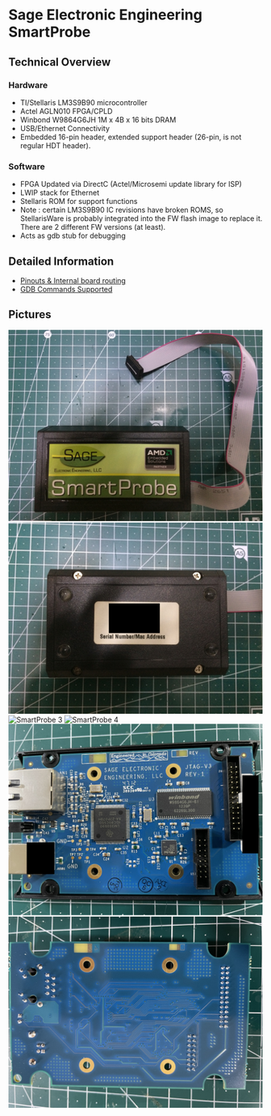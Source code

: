 # Sage Electronic Engineering SmartProbe

## Technical Overview
### Hardware
- TI/Stellaris LM3S9B90 microcontroller
- Actel AGLN010 FPGA/CPLD
- Winbond W9864G6JH 1M x 4B x 16 bits DRAM
- USB/Ethernet Connectivity
- Embedded 16-pin header, extended support header (26-pin, is not regular HDT header).
### Software
- FPGA Updated via DirectC (Actel/Microsemi update library for ISP)
- LWIP stack for Ethernet
- Stellaris ROM for support functions
- Note : certain LM3S9B90 IC revisions have broken ROMS, so StellarisWare is probably integrated into the FW flash image to replace it. There are 2 different FW versions (at least).
- Acts as gdb stub for debugging

## Detailed Information
* [Pinouts & Internal board routing](./SmartProbe/TechnicalInformation.md)
* [GDB Commands Supported](./SmartProbe/GdbCommands.md)

## Pictures
![SmartProbe 1](./SmartProbe/pictures/SmartProbe_1.jpg)
![SmartProbe 2](./SmartProbe/pictures/SmartProbe_2.jpg)
![SmartProbe 3](./SmartProbe/pictures/SmartProbe_3.jpg)
![SmartProbe 4](./SmartProbe/pictures/SmartProbe_4.jpg)
![SmartProbe 5](./SmartProbe/pictures/SmartProbe_5.png)
![SmartProbe 6](./SmartProbe/pictures/SmartProbe_6.png)